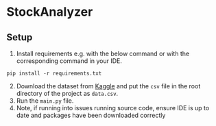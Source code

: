# StockAnalyzer

## Setup

1. Install requirements e.g. with the below command or with the corresponding command in your IDE.
```shell
pip install -r requirements.txt
```
2. Download the dataset from [Kaggle](https://www.kaggle.com/datasets/nelgiriyewithana/world-stock-prices-daily-updating?select=World-Stock-Prices-Dataset.csv) and put the `csv` file in the root directory of the project as `data.csv`.
3. Run the `main.py` file.
4. Note, if running into issues running source code, ensure IDE is up to date and packages have been downloaded correctly
